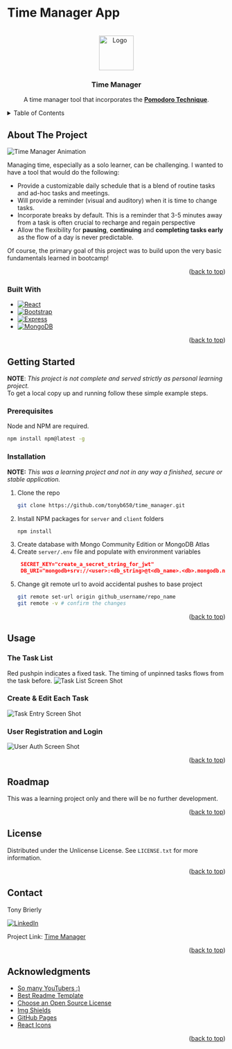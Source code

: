 # Time Manager App
<a id="readme-top"></a>
<!-- PROJECT LOGO -->
<br />
<div align="center">
  <a href="https://github.com/time-manager">
    <img src="tm_readme_assets/logo_only.png" alt="Logo" width="80" height="80">
  </a>

  <h3 align="center">Time Manager</h3>

  <p align="center">
    A time manager tool that incorporates the <a href="https://en.wikipedia.org/wiki/Pomodoro_Technique"><strong>Pomodoro Technique</strong></a>.
    <br />

  </p>
</div>



<!-- TABLE OF CONTENTS -->
<details>
  <summary>Table of Contents</summary>
  <ol>
    <li>
      <a href="#about-the-project">About The Project</a>
      <ul>
        <li><a href="#built-with">Built With</a></li>
      </ul>
    </li>
    <li>
      <a href="#getting-started">Getting Started</a>
      <ul>
        <li><a href="#prerequisites">Prerequisites</a></li>
        <li><a href="#installation">Installation</a></li>
      </ul>
    </li>
    <li><a href="#usage">Usage</a></li>
    <li><a href="#roadmap">Roadmap</a></li>
    <li><a href="#license">License</a></li>
    <li><a href="#contact">Contact</a></li>
    <li><a href="#acknowledgments">Acknowledgments</a></li>
  </ol>
</details>



<!-- ABOUT THE PROJECT -->
## About The Project

![Time Manager Animation][time-manager-animation]

Managing time, especially as a solo learner, can be challenging. I wanted to have a tool that would do the following: 
* Provide a customizable daily schedule that is a blend of routine tasks and ad-hoc tasks and meetings.
* Will provide a reminder (visual and auditory) when it is time to change tasks.
* Incorporate breaks by default. This is a reminder that 3-5 minutes away from a task is often crucial to recharge and regain perspective
* Allow the flexibility for **pausing**, **continuing** and **completing tasks early** as the flow of a day is never predictable.

Of course, the primary goal of this project was to build upon the very basic fundamentals learned in bootcamp!

<p align="right">(<a href="#readme-top">back to top</a>)</p>




### Built With

* [![React][React.js]][React-url]
* [![Bootstrap][Bootstrap.com]][Bootstrap-url]
* [![Express][ExpressJS.com]][Express-url]
* [![MongoDB][MongoDB.com]][Mongo-url]


<p align="right">(<a href="#readme-top">back to top</a>)</p>



<!-- GETTING STARTED -->
## Getting Started

**NOTE**: *This project is not complete and served strictly as personal learning project.*\
To get a local copy up and running follow these simple example steps.

### Prerequisites

Node and NPM are required.
  ```sh
  npm install npm@latest -g
  ```

### Installation

**NOTE:** _This was a learning project and not in any way a finished, secure or stable application._

1. Clone the repo
   ```sh
   git clone https://github.com/tonyb650/time_manager.git
   ```
2. Install NPM packages for `server` and `client` folders
   ```sh
   npm install
   ```
3. Create database with Mongo Community Edition or MongoDB Atlas
4. Create `server/.env` file and populate with environment variables
   ```json
    SECRET_KEY="create_a_secret_string_for_jwt"
    DB_URI="mongodb+srv://<user>:<db_string>@t<db_name>.<db>.mongodb.net/?retryWrites=true&w=majority"
   ```
5. Change git remote url to avoid accidental pushes to base project
   ```sh
   git remote set-url origin github_username/repo_name
   git remote -v # confirm the changes
   ```

<p align="right">(<a href="#readme-top">back to top</a>)</p>



<!-- USAGE EXAMPLES -->
## Usage

### The Task List
Red pushpin indicates a fixed task. The timing of unpinned tasks flows from the task before.
![Task List Screen Shot][task-list-screenshot]
### Create & Edit Each Task
![Task Entry Screen Shot][task-entry-screenshot]
### User Registration and Login
![User Auth Screen Shot][user-auth-screenshot]

<p align="right">(<a href="#readme-top">back to top</a>)</p>



<!-- ROADMAP -->
## Roadmap

This was a learning project only and there will be no further development.

<p align="right">(<a href="#readme-top">back to top</a>)</p>



<!-- LICENSE -->
## License

Distributed under the Unlicense License. See `LICENSE.txt` for more information.

<p align="right">(<a href="#readme-top">back to top</a>)</p>



<!-- CONTACT -->
## Contact

Tony Brierly

[![LinkedIn][linkedin-shield]][linkedin-url]

Project Link: [Time Manager](https://github.com/tonyb650/time-manager.git)

<p align="right">(<a href="#readme-top">back to top</a>)</p>



<!-- ACKNOWLEDGMENTS -->
## Acknowledgments

* [So many YouTubers :)](https://youtube.com/)
* [Best Readme Template](https://github.com/othneildrew/Best-README-Template)
* [Choose an Open Source License](https://choosealicense.com)
* [Img Shields](https://shields.io)
* [GitHub Pages](https://pages.github.com)
* [React Icons](https://react-icons.github.io/react-icons/search)

<p align="right">(<a href="#readme-top">back to top</a>)</p>



<!-- MARKDOWN LINKS & IMAGES -->
<!-- https://www.markdownguide.org/basic-syntax/#reference-style-links -->

[time-manager-animation]: tm_readme_assets/animation.gif
[task-list-screenshot]: tm_readme_assets/task-list-screenshot.png
[task-entry-screenshot]: tm_readme_assets/task-entry-screenshot.png
[user-auth-screenshot]: tm_readme_assets/user-auth-screenshot.png

[linkedin-shield]: https://img.shields.io/badge/-LinkedIn-black.svg?style=for-the-badge&logo=linkedin&colorB=555
[linkedin-url]: https://linkedin.com/in/tony-brierly

[React.js]: https://img.shields.io/badge/React-20232A?style=for-the-badge&logo=react&logoColor=61DAFB
[React-url]: https://reactjs.org/

[Bootstrap.com]: https://img.shields.io/badge/Bootstrap-563D7C?style=for-the-badge&logo=bootstrap&logoColor=white
[Bootstrap-url]: https://getbootstrap.com

[ExpressJS.com]: https://img.shields.io/badge/express-000000?style=for-the-badge&logo=express&logoColor=white
[Express-url]: https://expressjs.com/

[MongoDB.com]: https://img.shields.io/badge/MongoDB-021e2b?style=for-the-badge&logo=mongodb&logoColor=00684a
[Mongo-url]: https://mongodb.com/